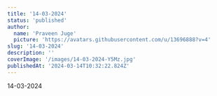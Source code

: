 ```yaml
---
title: '14-03-2024'
status: 'published'
author:
  name: 'Praveen Juge'
  picture: 'https://avatars.githubusercontent.com/u/13696888?v=4'
slug: '14-03-2024'
description: ''
coverImage: '/images/14-03-2024-Y5Mz.jpg'
publishedAt: '2024-03-14T10:32:22.824Z'
---
```


14-03-2024